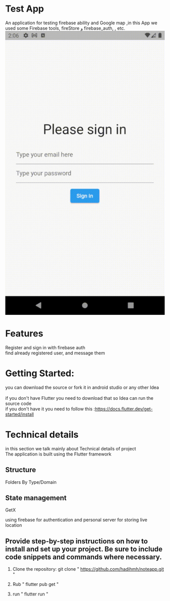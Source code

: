 # Test App
An application for testing firebase ability and Google map ,in this App we used some Firebase tools, 
fireStore و firebase_auth, , etc.<br />
![login in mobile](https://github.com/hadihmh/noteapp/blob/main/files/Android%20Emulator%20-%20Pixel_2_API_30_2_5554%202023-09-26%2016-36-41.gif)<br />


# Features
Register and sign in with firebase auth<br />
find already registered user, and message them<br />




# Getting Started:
you can download the source or fork it in android studio or any other Idea<br />  
if you don't have Flutter you need to download that so Idea can run the source code<br />
if you don't have it you need to follow this :https://docs.flutter.dev/get-started/install<br />


# Technical details
in this section we talk mainly about Technical details of project<br />
The application is built using the Flutter framework<br />



## Structure
Folders By Type/Domain
## State management
GetX

using firebase for authentication and personal server for storing live location

## Provide step-by-step instructions on how to install and set up your project. Be sure to include code snippets and commands where necessary.

1. Clone the repository:
git clone " https://github.com/hadihmh/noteapp.git "

2. Rub " flutter pub get "

3. run " flutter run "
